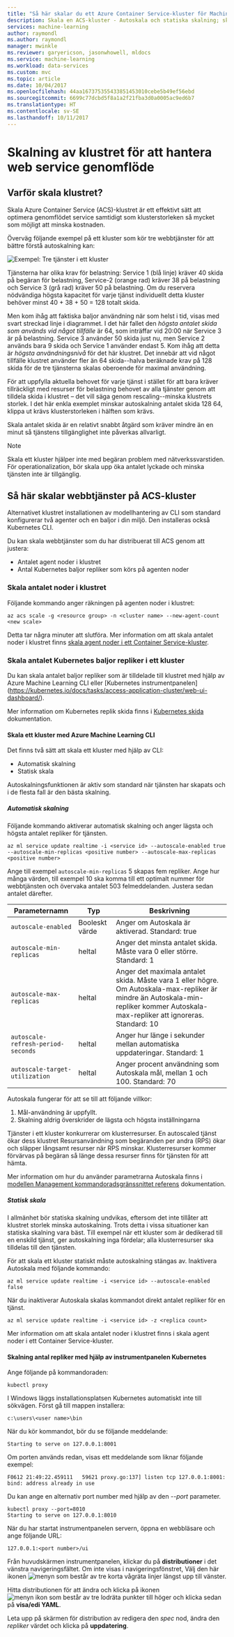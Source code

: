 ```yaml
---
title: "Så här skalar du ett Azure Container Service-kluster för Machine Learning | Microsoft Docs"
description: Skala en ACS-kluster - Autoskala och statiska skalning; skala antalet noder i klustret
services: machine-learning
author: raymondl
ms.author: raymondl
manager: mwinkle
ms.reviewer: garyericson, jasonwhowell, mldocs
ms.service: machine-learning
ms.workload: data-services
ms.custom: mvc
ms.topic: article
ms.date: 10/04/2017
ms.openlocfilehash: 44aa167375355433851453010cebe5b49ef56ebd
ms.sourcegitcommit: 6699c77dcbd5f8a1a2f21fba3d0a0005ac9ed6b7
ms.translationtype: HT
ms.contentlocale: sv-SE
ms.lasthandoff: 10/11/2017
---
```

# <a name="scaling-the-cluster-to-manage-web-service-throughput"></a>Skalning av klustret för att hantera web service genomflöde

## <a name="why-scale-the-cluster"></a>Varför skala klustret?

Skala Azure Container Service (ACS)-klustret är ett effektivt sätt att optimera genomflödet service samtidigt som klusterstorleken så mycket som möjligt att minska kostnaden. 

Överväg följande exempel på ett kluster som kör tre webbtjänster för att bättre förstå autoskalning kan:

![Exempel: Tre tjänster i ett kluster](media/how-to-scale-clusters/three-services.png)

Tjänsterna har olika krav för belastning: Service 1 (blå linje) kräver 40 skida på begäran för belastning, Service-2 (orange rad) kräver 38 på belastning och Service 3 (grå rad) kräver 50 på belastning. Om du reservera nödvändiga högsta kapacitet för varje tjänst individuellt detta kluster behöver minst 40 + 38 + 50 = 128 totalt skida.

Men kom ihåg att faktiska baljor användning när som helst i tid, visas med svart streckad linje i diagrammet. I det här fallet den *högsta antalet skida som används vid något tillfälle* är 64, som inträffar vid 20:00 när Service 3 är på belastning. Service 3 använder 50 skida just nu, men Service 2 används bara 9 skida och Service 1 använder endast 5. Kom ihåg att detta är *högsta användningsnivå* för det här klustret. Det innebär att vid något tillfälle klustret använder fler än 64 skida--halva beräknade krav på 128 skida för de tre tjänsterna skalas oberoende för maximal användning.

För att uppfylla aktuella behovet för varje tjänst i stället för att bara kräver tillräckligt med resurser för belastning behovet av alla tjänster genom att tilldela skida i klustret – det vill säga genom rescaling--minska klustrets storlek. I det här enkla exemplet minskar autoskalning antalet skida 128 64, klippa ut krävs klusterstorleken i hälften som krävs.

Skala antalet skida är en relativt snabbt åtgärd som kräver mindre än en minut så tjänstens tillgänglighet inte påverkas allvarligt.

> [!NOTE]
> Skala ett kluster hjälper inte med begäran problem med nätverkssvarstiden. För operationalization, bör skala upp öka antalet lyckade och minska tjänsten inte är tillgänglig. 

## <a name="how-to-scale-web-services-on-your-acs-cluster"></a>Så här skalar webbtjänster på ACS-kluster

Alternativet klustret installationen av modellhantering av CLI som standard konfigurerar två agenter och en baljor i din miljö. Den installeras också Kubernetes CLI.

Du kan skala webbtjänster som du har distribuerat till ACS genom att justera:

* Antalet agent noder i klustret
* Antal Kubernetes baljor repliker som körs på agenten noder

### <a name="scaling-the-number-of-nodes-in-the-cluster"></a>Skala antalet noder i klustret

Följande kommando anger räkningen på agenten noder i klustret:

```
az acs scale -g <resource group> -n <cluster name> --new-agent-count <new scale>
```

Detta tar några minuter att slutföra. Mer information om att skala antalet noder i klustret finns [skala agent noder i ett Container Service-kluster](https://docs.microsoft.com/en-us/azure/container-service/container-service-scale).

### <a name="scaling-the-number-of-kubernetes-pod-replicas-in-a-cluster"></a>Skala antalet Kubernetes baljor repliker i ett kluster
 
Du kan skala antalet baljor repliker som är tilldelade till klustret med hjälp av Azure Machine Learning CLI eller [Kubernetes instrumentpanelen] (https://kubernetes.io/docs/tasks/access-application-cluster/web-ui-dashboard/).

Mer information om Kubernetes replik skida finns i [Kubernetes skida](https://kubernetes.io/docs/concepts/workloads/pods/pod/) dokumentation.

#### <a name="scaling-a-cluster-with-the-azure-machine-learning-cli"></a>Skala ett kluster med Azure Machine Learning CLI

Det finns två sätt att skala ett kluster med hjälp av CLI:

- Automatisk skalning
- Statisk skala

Autoskalningsfunktionen är aktiv som standard när tjänsten har skapats och i de flesta fall är den bästa skalning.

##### <a name="autoscale"></a>Automatisk skalning

Följande kommando aktiverar automatisk skalning och anger lägsta och högsta antalet repliker för tjänsten.

```
az ml service update realtime -i <service id> --autoscale-enabled true --autoscale-min-replicas <positive number> --autoscale-max-replicas <positive number>
```

Ange till exempel `autoscale-min-replicas` 5 skapas fem repliker. Ange hur många värden, till exempel 10 ska komma till ett optimalt nummer för webbtjänsten och övervaka antalet 503 felmeddelanden. Justera sedan antalet därefter.


| Parameternamn | Typ | Beskrivning |
|--------------------|--------------------|--------------------|
| `autoscale-enabled` | Booleskt värde | Anger om Autoskala är aktiverad. Standard: true |
| `autoscale-min-replicas` | heltal | Anger det minsta antalet skida. Måste vara 0 eller större. Standard: 1 |
| `autoscale-max-replicas` | heltal | Anger det maximala antalet skida. Måste vara 1 eller högre. Om Autoskala-max-repliker är mindre än Autoskala-min-repliker kommer Autoskala-max-repliker att ignoreras. Standard: 10 |
| `autoscale-refresh-period-seconds` | heltal | Anger hur länge i sekunder mellan automatiska uppdateringar. Standard: 1 |
| `autoscale-target-utilization` | heltal | Anger procent användning som Autoskala mål, mellan 1 och 100. Standard: 70 |

Autoskala fungerar för att se till att följande villkor:

1. Mål-användning är uppfyllt.
2. Skalning aldrig överskrider de lägsta och högsta inställningarna

Tjänster i ett kluster konkurrerar om klusterresurser. En autoscaled tjänst ökar dess klustret Resursanvändning som begäranden per andra (RPS) ökar och släpper långsamt resurser när RPS minskar. Klusterresurser kommer förvärvas på begäran så länge dessa resurser finns för tjänsten för att hämta.

Mer information om hur du använder parametrarna Autoskala finns i [modellen Management kommandoradsgränssnittet referens](model-management-cli-reference.md) dokumentation.

##### <a name="static-scale"></a>Statisk skala

I allmänhet bör statiska skalning undvikas, eftersom det inte tillåter att klustret storlek minska autoskalning. Trots detta i vissa situationer kan statiska skalning vara bäst. Till exempel när ett kluster som är dedikerad till en enskild tjänst, ger autoskalning inga fördelar; alla klusterresurser ska tilldelas till den tjänsten.

För att skala ett kluster statiskt måste autoskalning stängas av. Inaktivera Autoskala med följande kommando:

```
az ml service update realtime -i <service id> --autoscale-enabled false
```

När du inaktiverar Autoskala skalas kommandot direkt antalet repliker för en tjänst.

```
az ml service update realtime -i <service id> -z <replica count>
```
 
Mer information om att skala antalet noder i klustret finns i skala agent noder i ett Container Service-kluster.

#### <a name="scaling-number-of-replicas-using-the-kubernetes-dashboard"></a>Skalning antal repliker med hjälp av instrumentpanelen Kubernetes

Ange följande på kommandoraden:

```
kubectl proxy
```

I Windows läggs installationsplatsen Kubernetes automatiskt inte till sökvägen. Först gå till mappen installera:

```
c:\users\<user name>\bin
```

När du kör kommandot, bör du se följande meddelande:

```
Starting to serve on 127.0.0.1:8001
```

Om porten används redan, visas ett meddelande som liknar följande exempel:

```
F0612 21:49:22.459111   59621 proxy.go:137] listen tcp 127.0.0.1:8001: bind: address already in use
```

Du kan ange en alternativ port number med hjälp av den *--port* parameter.

```
kubectl proxy --port=8010
Starting to serve on 127.0.0.1:8010
```

När du har startat instrumentpanelen servern, öppna en webbläsare och ange följande URL:

```
127.0.0.1:<port number>/ui
```

Från huvudskärmen instrumentpanelen, klickar du på **distributioner** i det vänstra navigeringsfältet. Om inte visas i navigeringsfönstret, Välj den här ikonen ![menyn som består av tre korta vågräta linjer](media/how-to-scale-clusters/icon-hamburger.png) längst upp till vänster.

Hitta distributionen för att ändra och klicka på ikonen ![menyn ikon som består av tre lodräta punkter](media/how-to-scale-clusters/icon-kebab.png) till höger och klicka sedan på **visa/edi YAML**.

Leta upp på skärmen för distribution av redigera den *spec* nod, ändra den *repliker* värdet och klicka på **uppdatering**.
